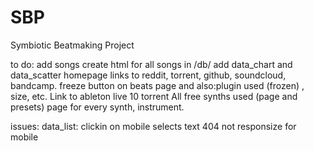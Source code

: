 # SBP
Symbiotic Beatmaking Project


to do:
add songs
create html for all songs in /db/
add data_chart and data_scatter
homepage links to reddit, torrent, github, soundcloud, bandcamp. 
freeze button on beats page and also:plugin used (frozen) , size, etc.
Link to ableton live 10 torrent
All free synths used (page and presets) 
page for every synth, instrument. 



issues:
data_list: clickin on mobile selects text
404 not responsize for mobile
